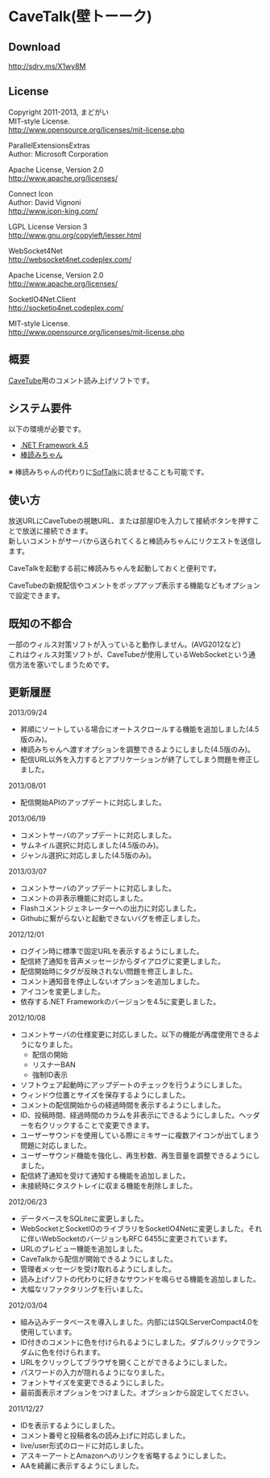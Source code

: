 CaveTalk(壁トーーク)
======================

Download
----------------
<http://sdrv.ms/X1wy8M>

License
-------

Copyright 2011-2013, まどがい  
MIT-style License.  
<http://www.opensource.org/licenses/mit-license.php>


ParallelExtensionsExtras  
Author: Microsoft Corporation  

Apache License, Version 2.0  
<http://www.apache.org/licenses/>


Connect Icon  
Author: David Vignoni  
<http://www.icon-king.com/>

LGPL License Version 3  
<http://www.gnu.org/copyleft/lesser.html>


WebSocket4Net  
<http://websocket4net.codeplex.com/>

Apache License, Version 2.0  
<http://www.apache.org/licenses/>


SocketIO4Net.Client  
<http://socketio4net.codeplex.com/>

MIT-style License.  
<http://www.opensource.org/licenses/mit-license.php>

概要
----

[CaveTube](http://gae.cavelis.net/)用のコメント読み上げソフトです。  

システム要件
------------

以下の環境が必要です。

* [.NET Framework 4.5](http://www.microsoft.com/ja-jp/download/details.aspx?id=30653)
* [棒読みちゃん](http://chi.usamimi.info/Program/Application/BouyomiChan/)

※ 棒読みちゃんの代わりに[SofTalk](http://www35.atwiki.jp/softalk/)に読ませることも可能です。

使い方
------

放送URLにCaveTubeの視聴URL、または部屋IDを入力して接続ボタンを押すことで放送に接続できます。  
新しいコメントがサーバから送られてくると棒読みちゃんにリクエストを送信します。

CaveTalkを起動する前に棒読みちゃんを起動しておくと便利です。

CaveTubeの新規配信やコメントをポップアップ表示する機能などもオプションで設定できます。

既知の不都合
------------
一部のウィルス対策ソフトが入っていると動作しません。(AVG2012など)  
これはウィルス対策ソフトが、CaveTubeが使用しているWebSocketという通信方法を塞いでしまうためです。

更新履歴
--------
2013/09/24
* 昇順にソートしている場合にオートスクロールする機能を追加しました(4.5版のみ)。
* 棒読みちゃんへ渡すオプションを調整できるようにしました(4.5版のみ)。
* 配信URL以外を入力するとアプリケーションが終了してしまう問題を修正しました。

2013/08/01
* 配信開始APIのアップデートに対応しました。

2013/06/19
* コメントサーバのアップデートに対応しました。
* サムネイル選択に対応しました(4.5版のみ)。
* ジャンル選択に対応しました(4.5版のみ)。

2013/03/07
* コメントサーバのアップデートに対応しました。
* コメントの非表示機能に対応しました。
* Flashコメントジェネレーターへの出力に対応しました。
* Githubに繋がらないと起動できないバグを修正しました。

2012/12/01
* ログイン時に標準で固定URLを表示するようにしました。
* 配信終了通知を音声メッセージからダイアログに変更しました。
* 配信開始時にタグが反映されない問題を修正しました。
* コメント通知音を停止しないオプションを追加しました。
* アイコンを変更しました。
* 依存する.NET Frameworkのバージョンを4.5に変更しました。

2012/10/08
* コメントサーバの仕様変更に対応しました。以下の機能が再度使用できるようになりました。
	* 配信の開始
	* リスナーBAN
	* 強制ID表示
* ソフトウェア起動時にアップデートのチェックを行うようにしました。
* ウィンドウ位置とサイズを保存するようにしました。
* コメントの配信開始からの経過時間を表示するようにしました。
* ID、投稿時間、経過時間のカラムを非表示にできるようにしました。ヘッダーを右クリックすることで変更できます。
* ユーザーサウンドを使用している際にミキサーに複数アイコンが出てしまう問題に対応しました。
* ユーザーサウンド機能を強化し、再生秒数、再生音量を調整できるようにしました。
* 配信終了通知を受けて通知する機能を追加しました。
* 未接続時にタスクトレイに収まる機能を削除しました。

2012/06/23
* データベースをSQLiteに変更しました。
* WebSocketとSocketIOのライブラリをSocketIO4Netに変更しました。それに伴いWebSocketのバージョンもRFC 6455に変更されています。
* URLのプレビュー機能を追加しました。
* CaveTalkから配信が開始できるようにしました。
* 管理者メッセージを受け取れるようにしました。
* 読み上げソフトの代わりに好きなサウンドを鳴らせる機能を追加しました。
* 大幅なリファクタリングを行いました。

2012/03/04
* 組み込みデータベースを導入しました。内部にはSQLServerCompact4.0を使用しています。
* ID付きのコメントに色を付けられるようにしました。ダブルクリックでランダムに色を付けられます。
* URLをクリックしてブラウザを開くことができるようにしました。
* パスワードの入力が隠れるようになりました。
* フォントサイズを変更できるようにしました。
* 最前面表示オプションをつけました。オプションから設定してください。

2011/12/27
* IDを表示するようにしました。
* コメント番号と投稿者名の読み上げに対応しました。
* live/user形式のロードに対応しました。
* アスキーアートとAmazonへのリンクを省略するようにしました。
* AAを綺麗に表示するようにしました。

